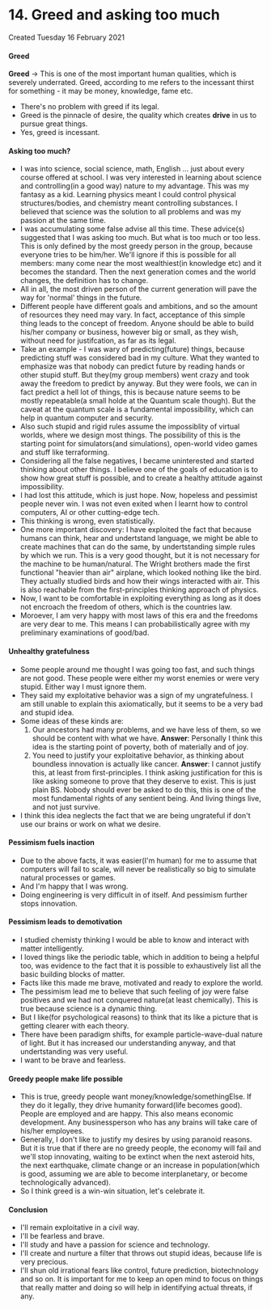 # 14. Greed and asking too much
Created Tuesday 16 February 2021

#### Greed
**Greed** → This is one of the most important human qualities, which is severely underrated. Greed, according to me refers to the incessant thirst for something - it may be money, knowledge, fame etc. 

* There's no problem with greed if its legal.
* Greed is the pinnacle of desire, the quality which creates **drive** in us to pursue great things.
* Yes, greed is incessant.


#### Asking too much?

* I was into science, social science, math, English ... just about every course offered at school. I was very interested in learning about science and controlling(in a good way) nature to my advantage. This was my fantasy as a kid. Learning physics meant I could control physical structures/bodies, and chemistry meant controlling substances. I believed that science was the solution to all problems and was my passion at the same time.
* I was accumulating some false advise all this time. These advice(s) suggested that I was asking too much. But what is too much or too less. This is only defined by the most greedy person in the group, because everyone tries to be him/her. We'll ignore if this is possible for all members: many come near the most wealthiest(in knowledge etc) and it becomes the standard. Then the next generation comes and the world changes, the definition has to change.
* All in all, the most driven person of the current generation will pave the way for 'normal' things in the future.
* Different people have different goals and ambitions, and so the amount of resources they need may vary. In fact, acceptance of this simple thing leads to the concept of freedom. Anyone should be able to build his/her company or business, however big or small, as they wish, without need for justifcation, as far as its legal.
* Take an example - I was wary of predicting(future) things, because predicting stuff was considered bad in my culture. What they wanted to emphasize was that nobody can predict future by reading hands or other stupid stuff. But they(my group members) went crazy and took away the freedom to predict by anyway. But they were fools, we can in fact predict a hell lot of things, this is because nature seems to be mostly repeatable(a small holde at the Quantum scale though). But the caveat at the quantum scale is a fundamental impossibility, which can help in quantum computer and security.
* Also such stupid and rigid rules assume the impossiblity of virtual worlds, where we design most things. The possibility of this is the starting point for simulators(and simulations), open-world video games and stuff like terraforming.
* Considering all the false negatives, I became uninterested and started thinking about other things. I believe one of the goals of education is to show how great stuff is possible, and to create a healthy attitude against impossibility.
* I had lost this attitude, which is just hope. Now, hopeless and pessimist people never win. I was not even exited when I learnt how to control computers, AI or other cutting-edge tech.
* This thinking is wrong, even statistically.
* One more important discovery: I have exploited the fact that because humans can think, hear and undertstand language, we might be able to create machines that can do the same, by undertstanding simple rules by which we run. This is a very good thought, but it is not necessary for the machine to be human/natural. The Wright brothers made the first functional "heavier than air" airplane, which looked nothing like the bird. They actually studied birds and how their wings interacted with air. This is also reachable from the first-principles thinking approach of physics.
* Now, I want to be comfortable in exploiting everything as long as it does not encroach the freedom of others, which is the countries law.
* Moroever, I am very happy with most laws of this era and the freedoms are very dear to me. This means I can probabilistically agree with my preliminary examinations of good/bad.


#### Unhealthy gratefulness

* Some people around me thought I was going too fast, and such things are not good. These people were either my worst enemies or were very stupid. Either way I must ignore them.
* They said my exploitative behavior was a sign of my ungratefulness. I am still unable to explain this axiomatically, but it seems to be a very bad and stupid idea.
* Some ideas of these kinds are:
	1. Our ancestors had many problems, and we have less of them, so we should be content with what we have. **Answer**: Personally I think this idea is the starting point of poverty, both of materially and of joy.
	2. You need to justify your exploitative behavior, as thinking about boundless innovation is actually like cancer. **Answer**: I cannot justify this, at least from first-principles. I think asking justification for this is like asking someone to prove that they deserve to exist. This is just plain BS. Nobody should ever be asked to do this, this is one of the most fundamental rights of any sentient being. And living things live, and not just survive.
* I think this idea neglects the fact that we are being ungrateful if don't use our brains or work on what we desire.


#### Pessimism fuels inaction

* Due to the above facts, it was easier(I'm human) for me to assume that computers will fail to scale, will never be realistically so big to simulate natural processes or games.
* And I'm happy that I was wrong.
* Doing engineering is very difficult in of itself. And pessimism further stops innovation.


#### Pessimism leads to demotivation

* I studied chemisty thinking I would be able to know and interact with matter intelligently.
* I loved things like the periodic table, which in addition to being a helpful too, was evidence to the fact that it is possible to exhaustively list all the basic building blocks of matter.
* Facts like this made me brave, motivated and ready to explore the world.
* The pessimism lead me to believe that such feeling of joy were false positives and we had not conquered nature(at least chemically). This is true because science is a dynamic thing.
* But I like(for psychological reasons) to think that its like a picture that is getting clearer with each theory.
* There have been paradigm shifts, for example particle-wave-dual nature of light. But it has increased our understanding anyway, and that undertstanding was very useful.
* I want to be brave and fearless.


#### Greedy people make life possible

* This is true, greedy people want money/knowledge/somethingElse. If they do it legally, they drive humanity forward(life becomes good). People are employed and are happy. This also means economic development. Any businessperson who has any brains will take care of his/her employees.
* Generally, I don't like to justify my desires by using paranoid reasons. But it is true that if there are no greedy people, the economy will fail and we'll stop innovating, waiting to be extinct when the next asteroid hits, the next earthquake, climate change or an increase in population(which is good, assuming we are able to become interplanetary, or become technologically advanced).
* So I think greed is a win-win situation, let's celebrate it.


#### Conclusion

* I'll remain exploitative in a civil way.
* I'll be fearless and brave.
* I'll study and have a passion for science and technology.
* I'll create and nurture a filter that throws out stupid ideas, because life is very precious.
* I'll shun old irrational fears like control, future prediction, biotechnology and so on. It is important for me to keep an open mind to focus on things that really matter and doing so will help in identifying actual threats, if any.


